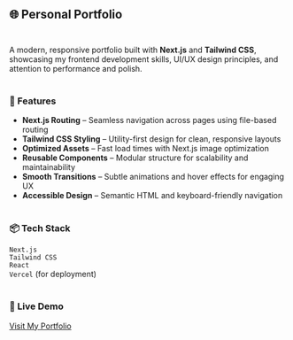 ## 🌐 Personal Portfolio<br><br>

A modern, responsive portfolio built with <strong>Next.js</strong> and <strong>Tailwind CSS</strong>, showcasing my frontend development skills, UI/UX design principles, and attention to performance and polish.<br><br>

### 🚀 Features<br>
- <strong>Next.js Routing</strong> – Seamless navigation across pages using file-based routing<br>
- <strong>Tailwind CSS Styling</strong> – Utility-first design for clean, responsive layouts<br>
- <strong>Optimized Assets</strong> – Fast load times with Next.js image optimization<br>
- <strong>Reusable Components</strong> – Modular structure for scalability and maintainability<br>
- <strong>Smooth Transitions</strong> – Subtle animations and hover effects for engaging UX<br>
- <strong>Accessible Design</strong> – Semantic HTML and keyboard-friendly navigation<br><br>

### 📦 Tech Stack<br>
<code>Next.js</code><br>
<code>Tailwind CSS</code><br>
<code>React</code><br>
<code>Vercel</code> (for deployment)<br><br>

### 🔗 Live Demo<br>
<a href="http://localhost:3000/">Visit My Portfolio</a> <!-- Replace with actual link when deployed -->
